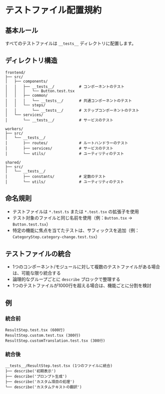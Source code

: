 # テストファイル配置規約

## 基本ルール

すべてのテストファイルは `__tests__` ディレクトリに配置します。

## ディレクトリ構造

```
frontend/
├── src/
│   ├── components/
│   │   ├── __tests__/           # コンポーネントのテスト
│   │   │   └── Button.test.tsx
│   │   ├── common/
│   │   │   └── __tests__/       # 共通コンポーネントのテスト
│   │   └── steps/
│   │       └── __tests__/       # ステップコンポーネントのテスト
│   └── services/
│       └── __tests__/           # サービスのテスト

workers/
├── src/
│   └── __tests__/
│       ├── routes/              # ルートハンドラーのテスト
│       ├── services/            # サービスのテスト
│       └── utils/               # ユーティリティのテスト

shared/
├── src/
│   └── __tests__/
│       ├── constants/           # 定数のテスト
│       └── utils/               # ユーティリティのテスト
```

## 命名規則

- テストファイルは `*.test.ts` または `*.test.tsx` の拡張子を使用
- テスト対象のファイルと同じ名前を使用（例：`Button.tsx` → `Button.test.tsx`）
- 特定の機能に焦点を当てたテストは、サフィックスを追加（例：`CategoryStep.category-change.test.tsx`）

## テストファイルの統合

- 1つのコンポーネント/モジュールに対して複数のテストファイルがある場合は、可能な限り統合する
- 論理的なグループごとに `describe` ブロックで整理する
- 1つのテストファイルが1000行を超える場合は、機能ごとに分割を検討

## 例

### 統合前

```
ResultStep.test.tsx (600行)
ResultStep.custom.test.tsx (300行)
ResultStep.customTranslation.test.tsx (300行)
```

### 統合後

```
__tests__/ResultStep.test.tsx (1つのファイルに統合)
├── describe('初期表示')
├── describe('プロンプト生成')
├── describe('カスタム項目の処理')
└── describe('カスタムテキストの翻訳')
```
